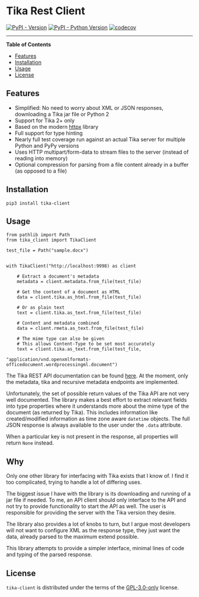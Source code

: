 # Tika Rest Client

[![PyPI - Version](https://img.shields.io/pypi/v/tika-client.svg)](https://pypi.org/project/tika-client)
[![PyPI - Python Version](https://img.shields.io/pypi/pyversions/tika-client.svg)](https://pypi.org/project/tika-client)
[![codecov](https://codecov.io/github/stumpylog/tika-client/branch/main/graph/badge.svg?token=PTESS6YUK5)](https://codecov.io/github/stumpylog/tika-client)

---

**Table of Contents**

- [Features](#features)
- [Installation](#installation)
- [Usage](#usage)
- [License](#license)

## Features

- Simplified: No need to worry about XML or JSON responses, downloading a Tika jar file or Python 2
- Support for Tika 2+ only
- Based on the modern [httpx](https://github.com/encode/httpx) library
- Full support for type hinting
- Nearly full test coverage run against an actual Tika server for multiple Python and PyPy versions
- Uses HTTP multipart/form-data to stream files to the server (instead of reading into memory)
- Optional compression for parsing from a file content already in a buffer (as opposed to a file)

## Installation

```console
pip3 install tika-client
```

## Usage

```python3
from pathlib import Path
from tika_client import TikaClient

test_file = Path("sample.docx")


with TikaClient("http://localhost:9998) as client

    # Extract a document's metadata
    metadata = client.metadata.from_file(test_file)

    # Get the content of a document as HTML
    data = client.tika.as_html.from_file(test_file)

    # Or as plain text
    text = client.tika.as_text.from_file(test_file)

    # Content and metadata combined
    data = client.rmeta.as_text.from_file(test_file)

    # The mime type can also be given
    # This allows Content-Type to be set most accurately
    text = client.tika.as_text.from_file(test_file,
                                         "application/vnd.openxmlformats-officedocument.wordprocessingml.document")

```

The Tika REST API documentation can be found [here](https://cwiki.apache.org/confluence/display/TIKA/TikaServer).
At the moment, only the metadata, tika and recursive metadata endpoints are implemented.

Unfortunately, the set of possible return values of the Tika API are not very well documented. The library makes
a best effort to extract relevant fields into type properties where it understands more about the mime type
of the document (as returned by Tika). This includes information like created/modified information as time zone
aware `datetime` objects. The full JSON response is always available to the user under the `.data`
attribute.

When a particular key is not present in the response, all properties will return `None` instead.

## Why

Only one other library for interfacing with Tika exists that I know of. I find it too complicated, trying to handle
a lot of differing uses.

The biggest issue I have with the library is its downloading and running of a jar file if needed. To me, an
API client should only interface to the API and not try to provide functionality to start
the API as well. The user is responsible for providing the server with the Tika version they desire.

The library also provides a lot of knobs to turn, but I argue most developers will not want to configure XML as
the response type, they just want the data, already parsed to the maximum extend possible.

This library attempts to provide a simpler interface, minimal lines of code and typing of the parsed response.

## License

`tika-client` is distributed under the terms of the [GPL-3.0-only](https://spdx.org/licenses/GPL-3.0-only.html) license.
